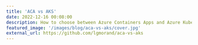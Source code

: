 ```yaml
---
title: 'ACA vs AKS'
date: 2022-12-16 00:08:00
description: How to choose between Azure Containers Apps and Azure Kubernetes Services ?
featured_image: '/images/blog/aca-vs-aks/cover.jpg'
external_url: https://github.com/lgmorand/aca-vs-aks
---
```


 